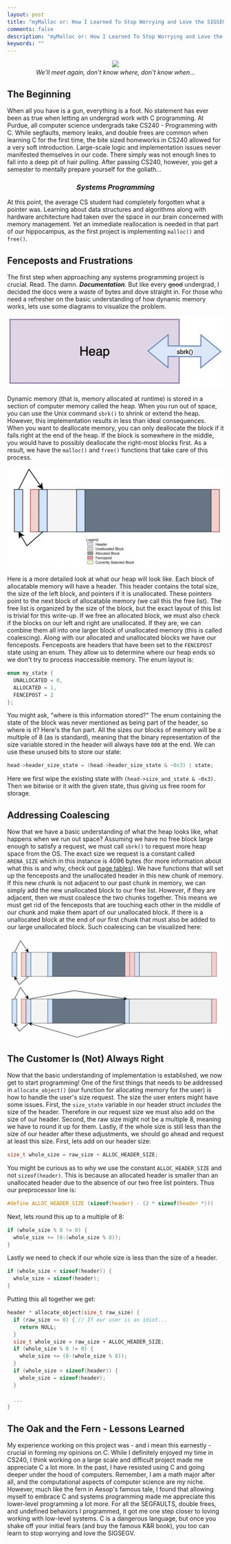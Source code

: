 ```yaml
---
layout: post
title: "myMalloc or: How I Learned To Stop Worrying and Love the SIGSEGV"
comments: false
description: "myMalloc or: How I Learned To Stop Worrying and Love the SIGSEGV"
keywords: ""
---
```

<p align = "center">
  <img src = "../assets/images/explosion.gif">
  <br>
  <em>We'll meet again, don't know where, don't know when...</em>
</p>

## The Beginning

When all you have is a gun, everything is a foot. No statement has ever been as true when letting an undergrad work with C programming. At Purdue, all computer science undergrads take CS240 - Programming with C. While segfaults, memory leaks, and double frees are common when learning C for the first time, the bite sized homeworks in CS240 allowed for a very soft introduction. Large-scale logic and implementation issues never manifested themselves in our code. There simply was not enough lines to fall into a deep pit of hair pulling. After passing CS240, however, you get a semester to mentally prepare yourself for the goliath...

<h3 align = "center"><em>Systems Programming</em></h3>

At this point, the average CS student had completely forgotten what a pointer was. Learning about data structures and algorithms along with hardware architecture had taken over the space in our brain concerned with memory management. Yet an immediate reallocation is needed in that part of our hippocampus, as the first project is implementing `malloc()` and `free()`.

## Fenceposts and Frustrations

The first step when approaching any systems programming project is crucial. Read. The damn. ***Documentation***. But like every ~~good~~ undergrad, I decided the docs were a waste of bytes and dove straight in. For those who need a refresher on the basic understanding of how dynamic memory works, lets use some diagrams to visualize the problem.

<p align = "center">
  <img src = "../assets/images/sbrk.png">
</p>

Dynamic memory (that is, memory allocated at runtime) is stored in a section of computer memory called the heap. When you run out of space, you can use the Unix command `sbrk()` to shrink or extend the heap. However, this implementation results in less than ideal consequences. When you want to deallocate memory, you can only deallocate the block if it falls right at the end of the heap. If the block is somewhere in the middle, you would have to possibly deallocate the right-most blocks first. As a result, we have the `malloc()` and `free()` functions that take care of this process.

<p align = "center">
  <img src = "../assets/images/blocks.png">
</p>

Here is a more detailed look at what our heap will look like. Each block of allocatable memory will have a header. This header contains the total size, the size of the left block, and pointers if it is unallocated. These pointers point to the next block of allocatable memory (we call this the free list). The free list is organized by the size of the block, but the exact layout of this list is trivial for this write-up. If we free an allocated block, we must also check if the blocks on our left and right are unallocated. If they are, we can combine them all into one larger block of unallocated memory (this is called coalescing). Along with our allocated and unallocated blocks we have our fenceposts. Fenceposts are headers that have been set to the `FENCEPOST` state using an enum. They allow us to determine where our heap ends so we don't try to process inaccessible memory. The enum layout is:
```C
enum my_state {
  UNALLOCATED = 0,
  ALLOCATED = 1,
  FENCEPOST = 2
};
```
You might ask, "where is this information stored?" The enum containing the state of the block was never mentioned as being part of the header, so where is it? Here's the fun part. All  the sizes our blocks of memory will be a multiple of 8 (as is standard), meaning that the binary representation of the size variable stored in the header will always have `000` at the end. We can use these unused bits to store our state:

```C
head->header_size_state = (head->header_size_state & ~0x3) | state;
```
Here we first wipe the existing state with `(head->size_and_state & ~0x3)`. Then we bitwise or it with the given state, thus giving us free room for storage.


## Addressing Coalescing

Now that we have a basic understanding of what the heap looks like, what happens when we run out space? Assuming we have no free block large enough to satisfy a request, we must call `sbrk()` to request more heap space from the OS. The exact size we request is a constant called `ARENA_SIZE` which in this instance is 4096 bytes (for more information about what this is and why, check out [page tables](https://en.wikipedia.org/wiki/Page_table)). We have functions that will set up the fenceposts and the unallocated header in this new chunk of memory. If this new chunk is not adjacent to our past chunk in memory, we can simply add the new unallocated block to our free list. However, if they are adjacent, then we must coalesce the two chunks together. This means we must get rid of the fenceposts that are touching each other in the middle of our chunk and make them apart of our unallocated block. If there is a unallocated block at the end of our first chunk that must also be added to our large unallocated block. Such coalescing can be visualized here:

<p align = "center">
  <img src = "../assets/images/coal.png">
</p>

## The Customer Is (Not) Always Right

Now that the basic understanding of implementation is established, we now get to start programming! One of the first things that needs to be addressed in `allocate_object()` (our function for allocating memory for the user) is how to handle the user's size request. The size the user enters might have some issues. First, the `size_state` variable in our header struct *includes* the size of the header. Therefore in our request size we must also add on the size of our header. Second, the raw size might not be a multiple 8, meaning we have to round it up for them. Lastly, if the whole size is still less than the size of our header after these adjustments, we should go ahead and request at least this size. First, lets add on our header size:

```C
size_t whole_size = raw_size + ALLOC_HEADER_SIZE;
```

You might be curious as to why we use the constant `ALLOC_HEADER_SIZE` and not `sizeof(header)`. This is because an allocated header is smaller than an unallocated header due to the absence of our two free list pointers. Thus our preprocessor line is:

```C
#define ALLOC_HEADER_SIZE (sizeof(header) - (2 * sizeof(header *)))
```
Next, lets round this up to a multiple of 8:

```C
if (whole_size % 8 != 0) {
  whole_size += (8-(whole_size % 8));
}
```
Lastly we need to check if our whole size is less than the size of a header.

```C
if (whole_size < sizeof(header)) {
  whole_size = sizeof(header);
}
```

Putting this all together we get:

```C
header * allocate_object(size_t raw_size) {
  if (raw_size <= 0) { // If our user is an idiot...
    return NULL;
  }
  size_t whole_size = raw_size + ALLOC_HEADER_SIZE;
  if (whole_size % 8 != 0) {
    whole_size += (8-(whole_size % 8));
  }
  if (whole_size < sizeof(header)) {
    whole_size = sizeof(header);
  }
  
  ...
}
```

## The Oak and the Fern - Lessons Learned

My experience working on this project was - and i mean this earnestly - crucial in forming my opinions on C. While I definitely enjoyed my time in CS240, I think working on a large scale and difficult project made me appreciate C a lot more. In the past, I have resisted using C and going deeper under the hood of computers. Remember, I am a math major after all, and the computational aspects of computer science are my niche. However, much like the fern in Aesop's famous tale, I found that allowing myself to embrace C and systems programming made me appreciate this lower-level programming a lot more. For all the SEGFAULTS, double frees, and undefined behaviors I programmed, it got me one step closer to loving working with low-level systems. C is a dangerous language, but once you shake off your initial fears (and buy the famous K&R book), you too can learn to stop worrying and love the SIGSEGV.